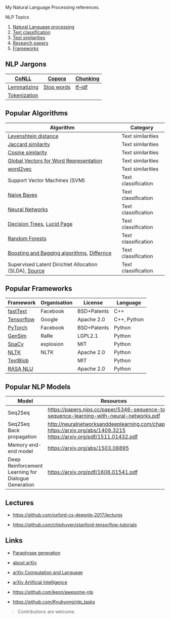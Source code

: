 
My Natural Language Processing references.

NLP Topics

1. [Natural Language processing](./docs/nlp.md)
2. [Text classification](./docs/text-classification.md)
3. [Text similarities](./docs/text-similarities.md)
4. [Research papers](research-papers)
5. [Frameworks](frameworks)

## NLP Jargons

| [CoNLL](https://github.com/vkosuri/NLPFaqs/blob/master/docs/nlp.md#conll)               | [Copora](https://github.com/vkosuri/NLPFaqs/blob/master/docs/nlp.md#copora)         | [Chunking](https://github.com/vkosuri/NLPFaqs/blob/master/docs/nlp.md#chunking) |
|-----------------------------------------------------------------------------------------|-------------------------------------------------------------------------------------|---------------------------------------------------------------------------------|
| [Lemmatizing](https://github.com/vkosuri/NLPFaqs/blob/master/docs/nlp.md#lemmatizing)   | [Stop words](https://github.com/vkosuri/NLPFaqs/blob/master/docs/nlp.md#stop-words) | [tf–idf](https://github.com/vkosuri/NLPFaqs/blob/master/docs/nlp.md#tfidf)      |
| [Tokenization](https://github.com/vkosuri/NLPFaqs/blob/master/docs/nlp.md#tokenization) |                                                                                     |                                                                                 |

## Popular Algorithms

| Algorithm                                                                                                                                                                                          | Category            |
|----------------------------------------------------------------------------------------------------------------------------------------------------------------------------------------------------|---------------------|
| [Levenshtein distance](https://en.wikipedia.org/wiki/Levenshtein_distance)                                                                                                                         | Text similarities   |
| [Jaccard similarity](https://en.wikipedia.org/wiki/Jaccard_index)                                                                                                                                  | Text similarities   |
| [Cosine similarity](https://www.youtube.com/watch?v=C3Jt14Se9Cg&feature=youtu.be)                                                                                                                  | Text similarities   |
| [Global Vectors for Word Representation](https://nlp.stanford.edu/projects/glove/)                                                                                                                 | Text similarities   |
| [word2vec](https://code.google.com/archive/p/word2vec/)                                                                                                                                            | Text similarities   |
| Support Vector Machines (SVM)                                                                                                                                                                      | Text classification |
| [Naive Bayes](https://en.wikipedia.org/wiki/Naive_Bayes_classifier)                                                                                                                                | Text classification |
| [Neural Networks](https://www.doc.ic.ac.uk/~nd/surprise_96/journal/vol4/cs11/report.html)                                                                                                          | Text classification |
| [Decision Trees](https://www.analyticsvidhya.com/blog/2016/04/complete-tutorial-tree-based-modeling-scratch-in-python/), [Lucid Page](https://www.lucidchart.com/pages/decision-tree)              | Text classification |
| [Random Forests](https://www.analyticsvidhya.com/blog/2014/06/introduction-random-forest-simplified/)                                                                                              | Text classification |
| [Boosting and Bagging algorithms](http://dni-institute.in/blogs/bagging-algorithm-concepts-with-example/), [Differnce](https://quantdare.com/what-is-the-difference-between-bagging-and-boosting/) | Text classification |
| Supervised Latent Dirichlet Allocation (SLDA), [Source](http://www.cs.cmu.edu/~chongw/slda/)                                                                                                       | Text classification |

## Popular Frameworks

| Framework                                                | Organisation | License     | Language    |
|----------------------------------------------------------|--------------|-------------|-------------|
| [fastText](https://github.com/facebookresearch/fastText) | Facebook     | BSD+Patents | C++         |
| [Tensorflow](https://github.com/tensorflow/tensorflow)   | Google       | Apache 2.0  | C++, Python |
| [PyTorch](http://pytorch.org/)                           | Facebook     | BSD+Patents | Python      |
| [GenSim](https://github.com/RaRe-Technologies/gensim)    | RaRe         | LGPL2.1     | Python      |
| [SpaCy](https://github.com/explosion/spaCy)              | explosion    | MIT         | Python      |
| [NLTK](https://github.com/nltk/nltk)                     | NLTK         | Apache 2.0  | Python      |
| [TextBlob](https://github.com/sloria/TextBlob)           |              | MIT         | Python      |
| [RASA NLU](https://github.com/RasaHQ/rasa_nlu)           |              | Apache 2.0  | Python      |

## Popular NLP Models

| Model                                               | Resources                                                                                                                  | Repository                                                                                        |
|-----------------------------------------------------|----------------------------------------------------------------------------------------------------------------------------|---------------------------------------------------------------------------------------------------|
| Seq2Seq                                             | https://papers.nips.cc/paper/5346-sequence-to-sequence-learning-with-neural-networks.pdf                                   | https://github.com/google/seq2seq  https://github.com/tensorflow/nmt                              |
| Seq2Seq Back propagation                            | http://neuralnetworksanddeeplearning.com/chap2.html  https://arxiv.org/abs/1409.3215  https://arxiv.org/pdf/1511.01432.pdf | https://github.com/mnielsen/neural-networks-and-deep-learning                                     |
| Memory end-end model                                | https://arxiv.org/abs/1503.08895                                                                                           | https://github.com/facebookresearch/ParlAI  https://github.com/facebook/MemNN                     |
| Deep Reinforcement Learning for Dialogue Generation | https://arxiv.org/pdf/1606.01541.pdf                                                                                       | https://github.com/liuyuemaicha/Deep-Reinforcement-Learning-for-Dialogue-Generation-in-tensorflow |

## Lectures

* https://github.com/oxford-cs-deepnlp-2017/lectures

* https://github.com/chiphuyen/stanford-tensorflow-tutorials

## Links

* [Paraphrase generation](https://scholar.google.co.il/scholar?as_sdt=0%2C5&hl=en&q=%22paraphrase+generation%22+&scisbd=1)

* [about arXiv](https://arxiv.org/help/general)

* [arXiv Computation and Language](https://arxiv.org/list/cs.CL/recent)

* [arXiv Artificial Intelligence](https://arxiv.org/list/cs.AI/recent)

* https://github.com/keon/awesome-nlp

* https://github.com/Kyubyong/nlp_tasks


> Contributions are welcome.

